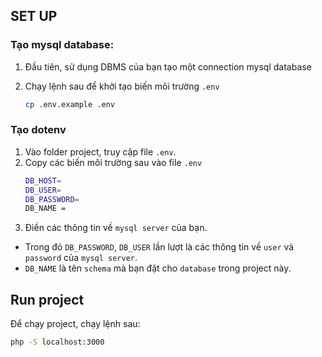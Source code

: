 ## SET UP

### Tạo mysql database:

1. Đầu tiên, sử dụng DBMS của bạn tạo một connection mysql database
2. Chạy lệnh sau để khởi tạo biến môi trường `.env`

    ```bash
    cp .env.example .env
    ```

### Tạo dotenv

1. Vào folder project, truy cập file `.env`.
2. Copy các biến môi trường sau vào file `.env`
    ```bash
    DB_HOST=
    DB_USER=
    DB_PASSWORD=
    DB_NAME = 
    ```
3. Điền các thông tin về `mysql server` của bạn. 
- Trong đó `DB_PASSWORD`, `DB_USER` lần lượt là các thông tin về `user` và `password` của `mysql server`. 
- `DB_NAME` là tên `schema` mà bạn đặt cho `database` trong project này.

## Run project

Để chạy project, chạy lệnh sau:

```bash
php -S localhost:3000
```